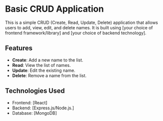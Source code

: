 # Basic CRUD Application

This is a simple CRUD (Create, Read, Update, Delete) application that allows users to add, view, edit, and delete names. It is built using [your choice of frontend framework/library] and [your choice of backend technology].

## Features

- **Create**: Add a new name to the list.
- **Read**: View the list of names.
- **Update**: Edit the existing name.
- **Delete**: Remove a name from the list.

## Technologies Used

- Frontend: [React] 
- Backend: [Express.js/Node.js.] 
- Database: [MongoDB] 
 
  

